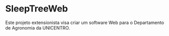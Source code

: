 # SleepTreeWeb
Este projeto extensionista visa criar um software Web para o Departamento de Agronomia da UNICENTRO.

